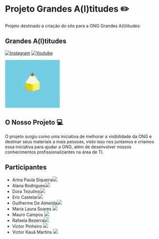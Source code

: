 # Projeto Grandes A(l)titudes ✏️
Projeto destinado a criação do site para a ONG Grandes A(l)titudes:

## Grandes A(l)titudes
[![Instagram](https://img.shields.io/badge/Instagram-E4405F?style=for-the-badge&logo=instagram&logoColor=white)](https://www.instagram.com/grandes_altitudes/) [![Youtube](https://img.shields.io/badge/YouTube-FF0000?style=for-the-badge&logo=youtube&logoColor=white)](https://www.youtube.com/channel/UCaTf49HZzLhWikOMC9ofm4A)

<img  src="Imagens_README/logo.png" alt="processing" width="180px">


## O Nosso Projeto 💻
O projeto surgiu como uma iniciativa de melhorar a visibilidade da ONG e destinar seus materiais a mais pessoas, visto isso nos juntamos e criamos essa iniciativa para ajudar a ONG, além de desenvolver nossos conhecimentos profissionalizantes na área de TI.



## Participantes

- Anna Paula Siqueira<a href="https://github.com/annapss"><img  src="https://img.shields.io/badge/github-%23100000.svg?&style=for-the-badge&logo=github&logoColor=white&link=mailto:https://github.com/burgues0" width="60"></a>
- Alana Rodrigues<a href="https://github.com/Ala-R-F"><img  src="https://img.shields.io/badge/github-%23100000.svg?&style=for-the-badge&logo=github&logoColor=white&link=mailto:https://github.com/burgues0" width="60"></a>
- Dora Tezulino<a href=""><img  src="https://img.shields.io/badge/github-%23100000.svg?&style=for-the-badge&logo=github&logoColor=white&link=mailto:https://github.com/burgues0" width="60"></a>
- Eric Castelar<a href="https://github.com/Ericcastell"><img  src="https://img.shields.io/badge/github-%23100000.svg?&style=for-the-badge&logo=github&logoColor=white&link=mailto:https://github.com/burgues0" width="60"></a>
- Guilherme De Almeida<a href="https://github.com/VegaCenturion"><img  src="https://img.shields.io/badge/github-%23100000.svg?&style=for-the-badge&logo=github&logoColor=white&link=mailto:https://github.com/burgues0" width="60"></a>
- Maria Laura Soares <a href="https://github.com/mlaurabs"><img  src="https://img.shields.io/badge/github-%23100000.svg?&style=for-the-badge&logo=github&logoColor=white&link=mailto:https://github.com/mlaurabs" width="60"></a>
- Mauro Campos <a href="https://github.com/mauropahoor"><img  src="https://img.shields.io/badge/github-%23100000.svg?&style=for-the-badge&logo=github&logoColor=white&link=mailto:https://github.com/burgues0" width="60"></a>
- Rafaela Bezerra<a href="https://github.com/RafaelaBF"><img  src="https://img.shields.io/badge/github-%23100000.svg?&style=for-the-badge&logo=github&logoColor=white&link=mailto:https://github.com/burgues0" width="60"></a>
- Victor Pinheiro <a href="https://github.com/burgues0"><img  src="https://img.shields.io/badge/github-%23100000.svg?&style=for-the-badge&logo=github&logoColor=white&link=mailto:https://github.com/burgues0" width="60"></a>
- Victor Kauã Martins <a href="https://github.com/victor-kaua"><img  src="https://img.shields.io/badge/github-%23100000.svg?&style=for-the-badge&logo=github&logoColor=white&link=mailto:https://github.com/burgues0" width="60"></a>
